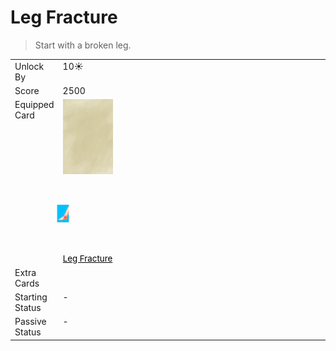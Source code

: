 # Leg Fracture  
> Start with a broken leg.  
  
<table class="table table-bordered" data-toggle="table"  data-show-header="false"><thead style="display:none"><tr ><th  style="width:15%;text-align:left;vertical-align:top;"  >名称</th><th  style="text-align:left;vertical-align:top;"  >值</th></tr></thead><tr ><td  style="width:15%;text-align:left;vertical-align:top;"  >Unlock By</td><td  style="text-align:left;vertical-align:top;"  >10☀️</td></tr><tr ><td  style="width:15%;text-align:left;vertical-align:top;"  >Score</td><td  style="text-align:left;vertical-align:top;"  >2500</td></tr><tr ><td  style="width:15%;text-align:left;vertical-align:top;"  >Equipped Card</td><td  style="text-align:left;vertical-align:top;"  ><div style="display:inline-block"><div class="gamedatalist" style="text-align:center;min-width:100px;min-height:0px;"><div class="gamecard" style="width:80px; height:120px;"><a href="W_LegFractureR.md" style="color:black"><img class="bg" decoding="async" src="Sprite/BG_SandTop.png" href="a.md" style="max-width:80px;max-height:120px;"><img decoding="async" src="Sprite/SprainedAnkle.png" class="cardimageNoBack" style="transform: translate(-50%, 0%) scale(0.23460410557184752);"><span style="font-size: 13.333333333333334px;">Leg Fracture</span></a></div></div></div>  
  
</td></tr><tr ><td  style="width:15%;text-align:left;vertical-align:top;"  >Extra Cards</td><td  style="text-align:left;vertical-align:top;"  ><div style="display:inline-block"></div>  
  
</td></tr><tr ><td  style="width:15%;text-align:left;vertical-align:top;"  >Starting Status</td><td  style="text-align:left;vertical-align:top;"  >-</td></tr><tr ><td  style="width:15%;text-align:left;vertical-align:top;"  >Passive Status</td><td  style="text-align:left;vertical-align:top;"  >-</td></tr></tbody></table>  
  


<script>document.title="Leg Fracture - Card Survival Wiki";</script>